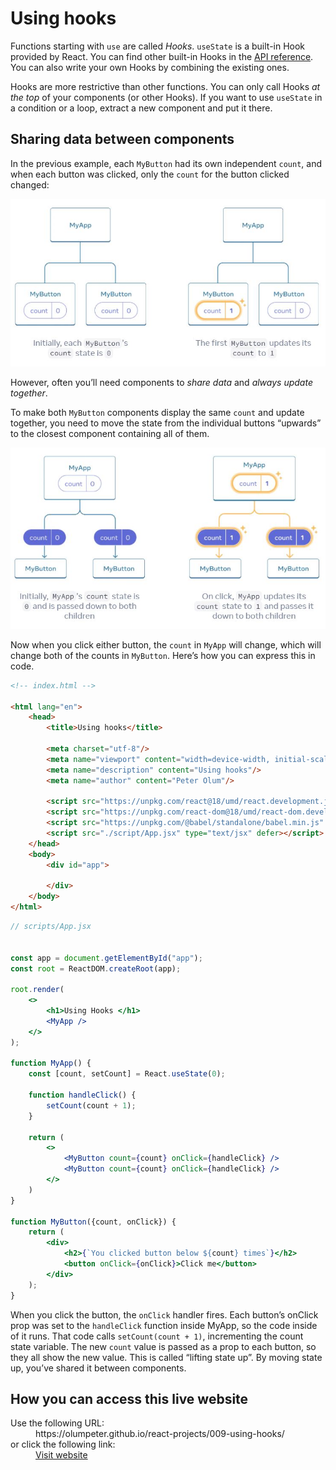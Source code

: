 
# Using hooks 

Functions starting with `use` are called *Hooks*. `useState` is a built-in Hook provided by React. You can find other built-in Hooks in the [API reference](https://react.dev/reference/react). You can also write your own Hooks by combining the existing ones.

Hooks are more restrictive than other functions. You can only call Hooks *at the top* of your components (or other Hooks). If you want to use `useState` in a condition or a loop, extract a new component and put it there.

## Sharing data between components

In the previous example, each `MyButton` had its own independent `count`, and when each button was clicked, only the `count` for the button clicked changed:

![A picture showing the initial sharing of data in MyButton](./images/sharing-data-child.jpg) 

However, often you’ll need components to *share data* and *always update together*.

To make both `MyButton` components display the same `count` and update together, you need to move the state from the individual buttons “upwards” to the closest component containing all of them.

![A picture showing how components can share data and update together](./images/sharing-data-parent.jpg)

Now when you click either button, the `count` in `MyApp` will change, which will change both of the counts in `MyButton`. Here’s how you can express this in code.

```html
<!-- index.html -->

<html lang="en">
    <head>
        <title>Using hooks</title>

        <meta charset="utf-8"/>
        <meta name="viewport" content="width=device-width, initial-scale=1"/>
        <meta name="description" content="Using hooks"/>
        <meta name="author" content="Peter Olum"/>

        <script src="https://unpkg.com/react@18/umd/react.development.js" defer></script>
        <script src="https://unpkg.com/react-dom@18/umd/react-dom.development.js" defer></script>
        <script src="https://unpkg.com/@babel/standalone/babel.min.js" defer></script>
        <script src="./script/App.jsx" type="text/jsx" defer></script>
    </head>
    <body>
        <div id="app">

        </div>
    </body>
</html>
```

```jsx
// scripts/App.jsx


const app = document.getElementById("app");
const root = ReactDOM.createRoot(app);

root.render(
    <>
        <h1>Using Hooks </h1>
        <MyApp />
    </>
);

function MyApp() {
    const [count, setCount] = React.useState(0);

    function handleClick() {
        setCount(count + 1);
    }

    return (
        <>
            <MyButton count={count} onClick={handleClick} />
            <MyButton count={count} onClick={handleClick} />
        </>
    )
}

function MyButton({count, onClick}) {
    return (
        <div>
            <h2>{`You clicked button below ${count} times`}</h2>
            <button onClick={onClick}>Click me</button>
        </div>
    );
}
```

When you click the button, the `onClick` handler fires. Each button’s onClick prop was set to the `handleClick` function inside MyApp, so the code inside of it runs. That code calls `setCount(count + 1)`, incrementing the count state variable. The new `count` value is passed as a prop to each button, so they all show the new value. This is called “lifting state up”. By moving state up, you’ve shared it between components.

## How you can access this live website

<dl>
  Use the following URL:
  <dd>
    https://olumpeter.github.io/react-projects/009-using-hooks/
  </dd>
  or click the following link:
  <dd>
    <a href="https://olumpeter.github.io/react-projects/009-using-hooks/">Visit website</a>
  </dd>
</dl>


